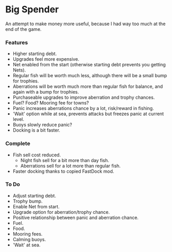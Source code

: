 # Big Spender
An attempt to make money more useful, because I had way too much at the end of the game.

### Features
- Higher starting debt.
- Upgrades feel more expensive.
- Net enabled from the start (otherwise starting debt prevents you getting Nets).
- Regular fish will be worth much less, although there will be a small bump for trophies.
- Aberrations will be worth much more than regular fish for balance, and again with a bump for trophies.
- Purchaseable upgrades to improve aberration and trophy chances.
- Fuel? Food? Mooring fee for towns?
- Panic increases aberrations chance by a lot, risk/reward in fishing.
- 'Wait' option while at sea, prevents attacks but freezes panic at current level.
- Buoys slowly reduce panic?
- Docking is a bit faster.

### Complete
- Fish sell cost reduced.
  - Night fish sell for a bit more than day fish.
  - Aberrations sell for a lot more than regular fish.
- Faster docking thanks to copied FastDock mod.

### To Do
- Adjust starting debt.
- Trophy bump.
- Enable Net from start.
- Upgrade option for aberration/trophy chance.
- Positive relationship between panic and aberration chance.
- Fuel.
- Food.
- Mooring fees.
- Calming buoys.
- 'Wait' at sea.
